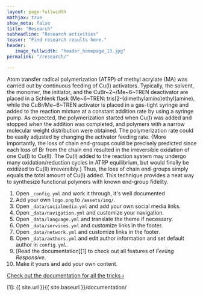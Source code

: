 ```yaml
---
layout: page-fullwidth
mathjax: true
show_meta: false
title: "Research"
subheadline: "Research activities"
teaser: "Find research results here."
header:
   image_fullwidth: "header_homepage_13.jpg"
permalink: "/research/"

---
```


Atom transfer radical polymerization (ATRP) of methyl acrylate (MA) was carried out by continuous feeding of Cu(I) activators. Typically, the solvent, the monomer, the initiator, and the CuBr~2~/Me~6~TREN deactivator are placed in a Schlenk flask (Me~6~TREN: tris[2-(dimethylamino)ethyl]amine), while the CuBr/Me~6~TREN activator is placed in a gas-tight syringe and added to the reaction mixture at a constant addition rate by using a syringe pump. As expected, the polymerization started when Cu(I) was added and stopped when the addition was completed, and polymers with a narrow molecular weight distribution were obtained. The polymerization rate could be easily adjusted by changing the activator feeding rate. {More importantly, the loss of chain end-groups could be precisely predicted since each loss of Br from the chain end resulted in the irreversible oxidation of one Cu(I) to Cu(II). The Cu(I) added to the reaction system may undergo many oxidation/reduction cycles in ATRP equilibrium, but would finally be oxidized to Cu(II) irreversibly.} Thus, the loss of chain end-groups simply equals the total amount of Cu(I) added. This technique provides a neat way to synthesize functional polymers with known end-group fidelity. 

1. Open `_config.yml` and work it through, it's well documented
1. Add your own `logo.png` to `/assets/img/`.
1. Open `_data/socialmedia.yml` and add your own social media links.
1. Open `_data/navigation.yml` and customize your navigation.
1. Open `_data/language.yml` and translate the theme if necessary.
1. Open `_data/services.yml` and customize links in the footer.
1. Open `_data/network.yml` and customize links in the footer.
1. Open `_data/authors.yml` and edit author information and set default author in `config.yml`.
1. [Read the documentation][1] to check out all features of *Feeling Responsive*.
1. Make it yours and add your own content.

<a class="radius button small" href="{{ site.url }}{{ site.baseurl }}/documentation/">Check out the documentation for all the tricks ›</a>


 [1]: {{ site.url }}{{ site.baseurl }}/documentation/
